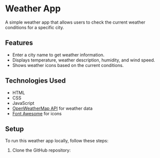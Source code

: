 # Weather App

A simple weather app that allows users to check the current weather conditions for a specific city.

## Features

- Enter a city name to get weather information.
- Displays temperature, weather description, humidity, and wind speed.
- Shows weather icons based on the current conditions.

## Technologies Used

- HTML
- CSS
- JavaScript
- [OpenWeatherMap API](https://openweathermap.org/api) for weather data
- [Font Awesome](https://fontawesome.com/) for icons

## Setup

To run this weather app locally, follow these steps:

1. Clone the GitHub repository:
